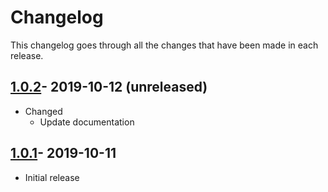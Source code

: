 # Changelog

This changelog goes through all the changes that have been made in each release.

 ## [1.0.2]()- 2019-10-12 (unreleased)
 * Changed
   * Update documentation

 ## [1.0.1]()- 2019-10-11
 * Initial release 